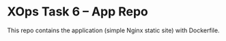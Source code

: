 # XOps Task 6 – App Repo
This repo contains the application (simple Nginx static site) with Dockerfile.
